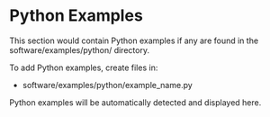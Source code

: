 # Python Examples

This section would contain Python examples if any are found in the software/examples/python/ directory.

To add Python examples, create files in:
- software/examples/python/example_name.py

Python examples will be automatically detected and displayed here.
